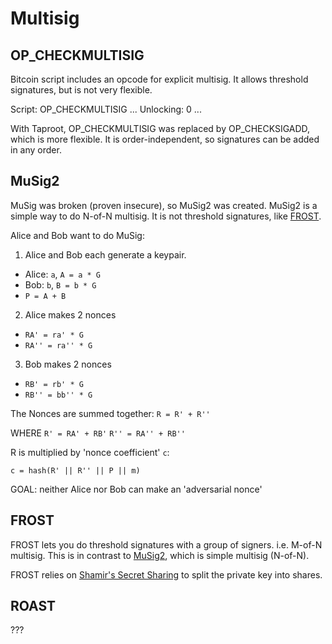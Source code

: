 # Multisig

## OP_CHECKMULTISIG

Bitcoin script includes an opcode for explicit multisig. It allows threshold signatures, but is not very flexible. 

Script: OP_CHECKMULTISIG <N> <keyA> <keyB> <keyC> ... <M>
Unlocking: 0 <sigA> <sigB> <sigC> ...

With Taproot, OP_CHECKMULTISIG was replaced by OP_CHECKSIGADD, which is more flexible. It is order-independent, so signatures can be added in any order. 

## MuSig2

MuSig was broken (proven insecure), so MuSig2 was created. MuSig2 is a simple way to do N-of-N multisig. It is not threshold signatures, like [FROST](#frost). 

Alice and Bob want to do MuSig:

1. Alice and Bob each generate a keypair.
- Alice: `a`, `A = a * G`
- Bob: `b`, `B = b * G`
- `P = A + B`
2. Alice makes 2 nonces
- `RA' = ra' * G`
- `RA'' = ra'' * G`
3. Bob makes 2 nonces
- `RB' = rb' * G`
- `RB'' = bb'' * G`

The Nonces are summed together:
`R = R' + R''`

WHERE `R' = RA' + RB'`
        `R'' = RA'' + RB''`

R is multiplied by 'nonce coefficient' `c`:

```
c = hash(R' || R'' || P || m)
```

GOAL: neither Alice nor Bob can make an 'adversarial nonce'

## FROST

FROST lets you do threshold signatures with a group of signers. i.e. M-of-N multisig. This is in contrast to [MuSig2](#musig2), which is simple multisig (N-of-N). 

FROST relies on [Shamir's Secret Sharing](./crypto/shamir-secret-sharing.md) to split the private key into shares.

## ROAST

???